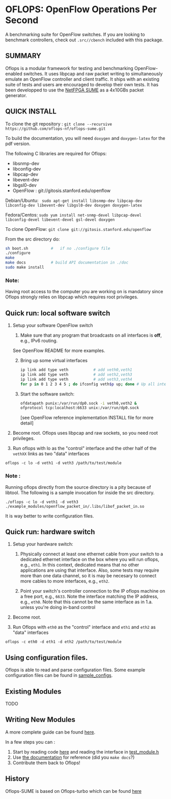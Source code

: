 #            OFLOPS: OpenFlow Operations Per Second

A benchmarking suite for OpenFlow switches.  If you are looking
to benchmark controllers, check out `.src//cbench` included with this package.

## SUMMARY

Oflops is a modular framework for testing and benchmarking OpenFlow-enabled
switches.  It uses libpcap and raw packet writing to simultaneously
emulate an OpenFlow controller and client traffic. It ships with
an existing suite of tests and users are encouraged to develop their
own tests. It has been developped to use the [NetFPGA SUME](https://github.com/NetFPGA/NetFPGA-SUME-public/wiki)
as a 4x10GBs packet generator.

## QUICK INSTALL

To clone the git repository : `git clone --recursive https://github.com/oflops-nf/oflops-sume.git`

To build the documentation, you will need `doxygen` and `doxygen-latex` for the pdf version.

The following C libraries are required for Oflops:

- libsnmp-dev
- libconfig-dev
- libpcap-dev
- libevent-dev
- libgsl0-dev
- OpenFlow : git://gitosis.stanford.edu/openflow

Debian/Ubuntu: ` sudo apt-get install libsnmp-dev libpcap-dev libconfig-dev libevent-dev libgsl0-dev doxygen doxygen-latex`

Fedora/Centos: `sudo yum install net-snmp-devel libpcap-devel libconfig-devel libevent-devel gsl-devel doxygen`

To clone OpenFlow: `git clone git://gitosis.stanford.edu/openflow`

From the src directory do:

```sh
sh boot.sh          #   if no ./configure file
./configure
make
make docs           # build API documentation in ./doc
sudo make install
```


### Note:
Having root access to the computer you are working on is mandatory since
Oflops strongly relies on libpcap which requires root privileges.


## Quick run: local software switch


1. Setup your software OpenFlow switch
    1. Make sure that any program that broadcasts on all interfaces is **off**, e.g., IPv6 routing.

   See OpenFlow README for more examples.

    2. Bring up some virtual interfaces 
        ```sh
        ip link add type veth           # add veth0,veth1
        ip link add type veth           # add veth2,veth3
        ip link add type veth           # add veth3,veth4
        for p in 0 1 2 3 4 5 ; do ifconfig veth$p up; done # Up all interfaces.
        ```
   
    3. Start the software switch:
    
        ```sh
        ofdatapath punix:/var/run/dp0.sock -i veth0,veth2 &
        ofprotocol tcp:localhost:6633 unix:/var/run/dp0.sock
        ```
        [see OpenFlow reference implementation INSTALL file for more detail]

2. Become root. Oflops uses libpcap and raw sockets, so you need root
privileges.

3. Run oflops with lo as the "control" interface and the other half of the
        `vethXX` links as two "data" interfaces

```
oflops -c lo -d veth1 -d veth3 /path/to/test/module
```

### Note :
Running oflops directly from the source directory is a pity because of
        libtool.  The following is a sample invocation for inside the src directory.

```
./oflops -c lo -d veth1 -d veth3 ./example_modules/openflow_packet_in/.libs/libof_packet_in.so
```

It is way better to write configuration files.

## Quick run: hardware switch

1. Setup your hardware switch:

    1. Physically connect at least one ethernet cable from your switch to a
 dedicated ethernet interface on the box where you will run oflops, e.g., `eth1`.
 In this context, dedicated means that no other applications are using that
 interface.  Also, some tests may require more than one data channel, so it is
 may be necesary to connect more cables to more interfaces, e.g., `eth2`.

    2. Point your switch's controller connection to the IP oflops machine on a
  free port, e.g., `6633`.   Note the interface matching the IP address, e.g.,
  `eth0`.  Note that this cannot be the same interface as in 1.a. unless you're
  doing in-band control

2. Become root.

3. Run Oflops with `eth0` as the "control" interface and `eth1` and `eth2` as "data"
interfaces

```
oflops -c eth0 -d eth1 -d eth2 /path/to/test/module
```

## Using configuration files.

Oflops is able to read and parse configuration files.
Some example configuration files can be found in [sample_configs](./sample_configs/).

## Existing Modules

TODO

## Writing New Modules

A more complete guide can be found [here](./MODULE.md).

In a few steps you can :
1) Start by reading code [here](./example_modules/) and reading the interface in [test_module.h](./test_module.h)
2) Use [the documentation](./doc/) for reference (did you `make docs`?)
3) Contribute them back to Oflops!

## History

Oflops-SUME is based on Oflops-turbo which can be found [here](https://github.com/OFLOPS-Turbo/oflops-turbo)
